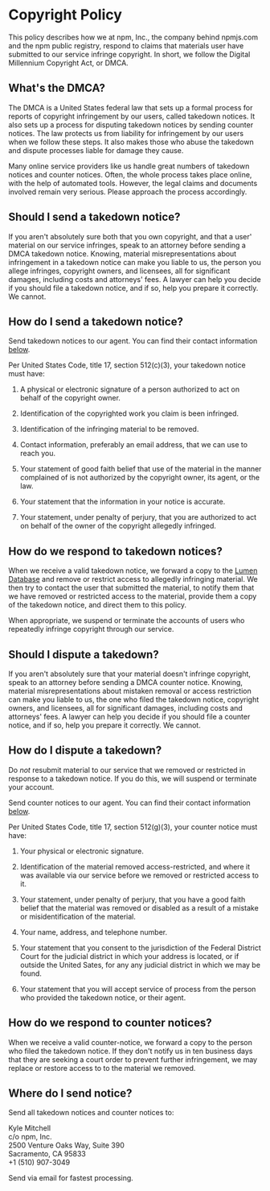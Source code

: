 # Copyright Policy

This policy describes how we at npm, Inc., the company behind npmjs.com
and the npm public registry, respond to claims that materials user
have submitted to our service infringe copyright.  In short, we follow
the Digital Millennium Copyright Act, or DMCA.

## What's the DMCA?

The DMCA is a United States federal law that sets up a formal process
for reports of copyright infringement by our users, called takedown
notices.  It also sets up a process for disputing takedown notices
by sending counter notices.  The law protects us from liability for
infringement by our users when we follow these steps.  It also makes
those who abuse the takedown and dispute processes liable for damage
they cause.

Many online service providers like us handle great numbers of takedown
notices and counter notices.  Often, the whole process takes place
online, with the help of automated tools.  However, the legal claims
and documents involved remain very serious.  Please approach the
process accordingly.

## Should I send a takedown notice?

If you aren't absolutely sure both that you own copyright, and that a
user' material on our service infringes, speak to an attorney before
sending a DMCA takedown notice.  Knowing, material misrepresentations
about infringement in a takedown notice can make you liable to us,
the person you allege infringes, copyright owners, and licensees,
all for significant damages, including costs and attorneys' fees.
A lawyer can help you decide if you should file a takedown notice,
and if so, help you prepare it correctly.  We cannot.

## How do I send a takedown notice?

Send takedown notices to our agent.  You can find their contact
information [below](#agent).

Per United States Code, title 17, section 512(c)(3), your takedown
notice must have:

1.  A physical or electronic signature of a person authorized to act
    on behalf of the copyright owner.

2.  Identification of the copyrighted work you claim is been infringed.

3.  Identification of the infringing material to be removed.

4.  Contact information, preferably an email address, that we can
    use to reach you.

5.  Your statement of good faith belief that use of the material in
    the manner complained of is not authorized by the copyright owner,
    its agent, or the law.

6.  Your statement that the information in your notice is accurate.

7.  Your statement, under penalty of perjury, that you are authorized
    to act on behalf of the owner of the copyright allegedly infringed.

## How do we respond to takedown notices?

When we receive a valid takedown notice, we forward a copy to the
[Lumen Database](https://lumendatabase.org/) and remove or restrict
access to allegedly infringing material.  We then try to contact
the user that submitted the material, to notify them that we have
removed or restricted access to the material, provide them a copy of
the takedown notice, and direct them to this policy.

When appropriate, we suspend or terminate the accounts of users who
repeatedly infringe copyright through our service.

## Should I dispute a takedown?

If you aren't absolutely sure that your material doesn't infringe
copyright, speak to an attorney before sending a DMCA counter notice.
Knowing, material misrepresentations about mistaken removal or access
restriction can make you liable to us, the one who filed the takedown
notice, copyright owners, and licensees, all for significant damages,
including costs and attorneys' fees.  A lawyer can help you decide
if you should file a counter notice, and if so, help you prepare
it correctly.  We cannot.

## How do I dispute a takedown?

Do _not_ resubmit material to our service that we removed or restricted
in response to a takedown notice.  If you do this, we will suspend
or terminate your account.

Send counter notices to our agent.  You can find their contact
information [below](#agent).

Per United States Code, title 17, section 512(g)(3), your counter
notice must have:

1.  Your physical or electronic signature.

2.  Identification of the material removed access-restricted, and
    where it was available via our service before we removed or
    restricted access to it.

3.  Your statement, under penalty of perjury, that you have a good
    faith belief that the material was removed or disabled as a result
    of a mistake or misidentification of the material.

4.  Your name, address, and telephone number.

5.  Your statement that you consent to the jurisdiction of the Federal
    District Court for the judicial district in which your address
    is located, or if outside the United Sates, for any any judicial
    district in which we may be found.

6.  Your statement that you will accept service of process from the
    person who provided the takedown notice, or their agent.

## How do we respond to counter notices?

When we receive a valid counter-notice, we forward a copy to the
person who filed the takedown notice.  If they don't notify us in ten
business days that they are seeking a court order to prevent further
infringement, we may replace or restore access to to the material
we removed.

## Where do I send notice?<a id="agent"></a>

Send all takedown notices and counter notices to:

Kyle Mitchell  
c/o npm, Inc.  
2500 Venture Oaks Way, Suite 390  
Sacramento, CA 95833  
+1 (510) 907-3049

Send via email for fastest processing.
